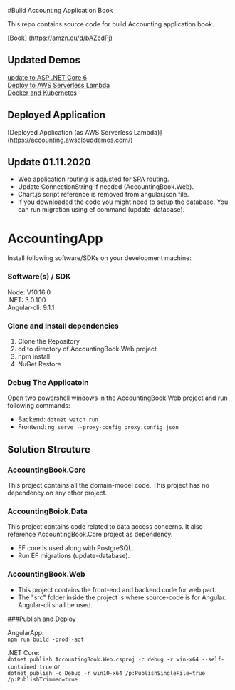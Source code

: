 #Build Accounting Application Book

This repo contains source code for build Accounting application book.

[Book] (https://amzn.eu/d/bAZcdPj)   

## Updated Demos

[update to ASP .NET Core 6](https://hexquote.com/migrating-asp-net-core-3-1-web-application-to-asp-net-core-6/)    
[Deploy to AWS Serverless Lambda](https://hexquote.com/migrate-on-prem-web-app-net-core-angular-and-postgres-to-aws-serverless/)    
[Docker and Kubernetes](https://hexquote.com/deploying-a-web-application-to-kubernetes-basics/)    

## Deployed Application

[Deployed Application (as AWS Serverless Lambda)] (https://accounting.awsclouddemos.com/)    

## Update 01.11.2020

- Web application routing is adjusted for SPA routing.
- Update ConnectionString if needed (AccountingBook.Web).
- Chart.js script reference is removed from angular.json file.
- If you downloaded the code you might need to setup the database. You can run migration using ef command (update-database).

# AccountingApp

Install following software/SDKs on your development machine:

### Software(s) / SDK
Node: V10.16.0    
.NET: 3.0.100    
Angular-cli: 9.1.1    

### Clone and Install dependencies

1. Clone the Repository    
2. cd to directory of AccountingBook.Web project    
3. npm install    
4. NuGet Restore    

### Debug The Applicatoin

Open two powershell windows in the AccountingBook.Web project and run following commands:

- Backend: `dotnet watch run`
- Frontend: `ng serve --proxy-config proxy.config.json`


## Solution Strcuture

### AccountingBook.Core

This project contains all the domain-model code. This project has no dependency on any other project.    

### AccountingBoiok.Data

This project contains code related to data access concerns. It also reference AccountingBook.Core project as dependency.    

- EF core is used along with PostgreSQL.   
- Run EF migrations (update-database).    

### AccountingBook.Web

- This project contains the front-end and backend code for web part.
- The "src" folder inside the project is where source-code is for Angular. Angular-cli shall be used.
	
###Publish and Deploy

AngularApp:    
`npm run build -prod -aot`

.NET Core:    
`dotnet publish AccountingBook.Web.csproj -c debug -r win-x64 --self-contained true`
or    
`dotnet publish -c Debug -r win10-x64 /p:PublishSingleFile=true /p:PublishTrimmed=true`

